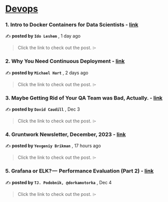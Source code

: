 
<h1><a href=https://medium.com/tag/devops/recommended target="_blank" rel="noopener noreferrer">Devops</a></h1>
<h3>1. Intro to Docker Containers for Data Scientists - <a href=https://medium.com/towards-data-science/intro-to-docker-containers-for-data-scientists-dda9f2cfe66e?source=tag_recommended_feed---------0-84----------devops----------8c2dc886_6c13_489a_a3b1_5ed950c95d89------- target="_blank" rel="noopener noreferrer">link</a></h3>

✍️ **posted by `Ido Leshem`** <date> , 1 day ago</date>

<blockquote>Click the link to check out the post. ⌲</blockquote>

<h3>2. Why You Need Continuous Deployment - <a href=https://medium.com/@hart-michael/why-you-need-continuous-deployment-93d7b5936523?source=tag_recommended_feed---------1-107----------devops----------8c2dc886_6c13_489a_a3b1_5ed950c95d89------- target="_blank" rel="noopener noreferrer">link</a></h3>

✍️ **posted by `Michael Hart`** <date> , 2 days ago</date>

<blockquote>Click the link to check out the post. ⌲</blockquote>

<h3>3. Maybe Getting Rid of Your QA Team was Bad, Actually. - <a href=https://medium.com/@davidkcaudill/maybe-getting-rid-of-your-qa-team-was-bad-actually-52c408bd048b?source=tag_recommended_feed---------2-85----------devops----------8c2dc886_6c13_489a_a3b1_5ed950c95d89------- target="_blank" rel="noopener noreferrer">link</a></h3>

✍️ **posted by `David Caudill`** <date> , Dec 3</date>

<blockquote>Click the link to check out the post. ⌲</blockquote>

<h3>4. Gruntwork Newsletter, December, 2023 - <a href=https://medium.com/gruntwork/gruntwork-newsletter-december-2023-aad0d06a2b8c?source=tag_recommended_feed---------3-84----------devops----------8c2dc886_6c13_489a_a3b1_5ed950c95d89------- target="_blank" rel="noopener noreferrer">link</a></h3>

✍️ **posted by `Yevgeniy Brikman`** <date> , 17 hours ago</date>

<blockquote>Click the link to check out the post. ⌲</blockquote>

<h3>5. Grafana or ELK? —  Performance Evaluation (Part 2) - <a href=https://medium.com/gitconnected/grafana-or-elk-performance-evaluation-part-2-65c8ace147ae?source=tag_recommended_feed---------4-107----------devops----------8c2dc886_6c13_489a_a3b1_5ed950c95d89------- target="_blank" rel="noopener noreferrer">link</a></h3>

✍️ **posted by `TJ. Podobnik, @dorkamotorka`** <date> , Dec 4</date>

<blockquote>Click the link to check out the post. ⌲</blockquote>

